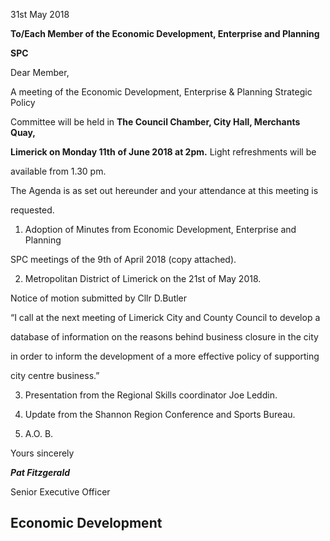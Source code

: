 31st May 2018

**To/Each Member of the Economic Development, Enterprise and Planning**

**SPC**

Dear Member,

A meeting of the Economic Development, Enterprise & Planning Strategic Policy

Committee will be held in **The Council Chamber, City Hall, Merchants Quay,**

**Limerick on Monday 11th** **of June 2018 at 2pm.** Light refreshments will be

available from 1.30 pm.

The Agenda is as set out hereunder and your attendance at this meeting is

requested.

1. Adoption of Minutes from Economic Development, Enterprise and Planning

SPC meetings of the 9th of April 2018 (copy attached).

2. Metropolitan District of Limerick on the 21st of May 2018.

Notice of motion submitted by Cllr D.Butler

“I call at the next meeting of Limerick City and County Council to develop a

database of information on the reasons behind business closure in the city

in order to inform the development of a more effective policy of supporting

city centre business.”

3. Presentation from the Regional Skills coordinator Joe Leddin.

4. Update from the Shannon Region Conference and Sports Bureau.

5. A.O. B.

Yours sincerely

***Pat Fitzgerald***

Senior Executive Officer

Economic Development
---
